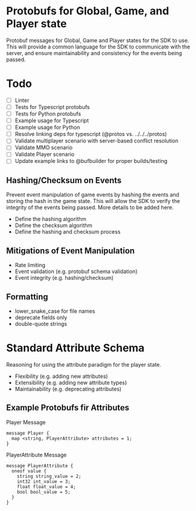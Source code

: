 # Protobufs for Global, Game, and Player state
Protobuf messages for Global, Game and Player states for the SDK to use. This will provide a common language for the SDK to communicate with the server, and ensure maintainability and consistency for the events being passed.

# Todo
- [ ] Linter
- [ ] Tests for Typescript protobufs
- [ ] Tests for Python protobufs
- [ ] Example usage for Typescript
- [ ] Example usage for Python
- [ ] Resolve linking deps for typescript (@protos vs. ../../../protos)
- [ ] Validate multiplayer scenario with server-based conflict resolution
- [ ] Validate MMO scenario
- [ ] Validate Player scenario
- [ ] Update example links to @bufbuilder for proper builds/testing

## Hashing/Checksum on Events
Prevent event manipulation of game events by hashing the events and storing the hash in the game state. This will allow the SDK to verify the integrity of the events being passed. More details to be added here.
- Define the hashing algorithm
- Define the checksum algorithm
- Define the hashing and checksum process

## Mitigations of Event Manipulation
- Rate limiting
- Event validation (e.g. protobuf schema validation)
- Event integrity (e.g. hashing/checksum)

## Formatting
- lower_snake_case for file names
- deprecate fields only
- double-quote strings

# Standard Attribute Schema
Reasoning for using the attribute paradigm for the player state.
- Flexibility (e.g. adding new attributes)
- Extensibility (e.g. adding new attribute types)
- Maintainability (e.g. deprecating attributes)

## Example Protobufs fir Attributes
Player Message
```
message Player {
  map <string, PlayerAttribute> attributes = 1;
}
```
PlayerAttribute Message
```
message PlayerAttribute {
  oneof value {
    string string_value = 2;
    int32 int_value = 3;
    float float_value = 4;
    bool bool_value = 5;
  }
}
```